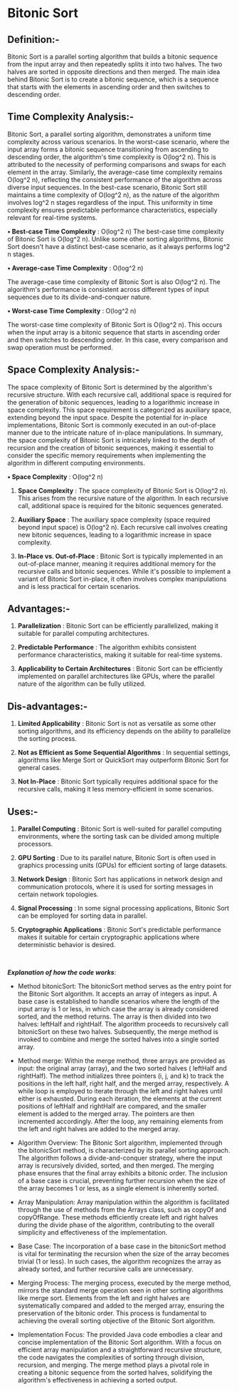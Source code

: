 # Bitonic Sort

<h2>Definition:-</h2>

Bitonic Sort is a parallel sorting algorithm that builds a bitonic sequence from the input array and then repeatedly
splits it into two halves. The two halves are sorted in opposite directions and then merged. The main idea behind
Bitonic Sort is to create a bitonic sequence, which is a sequence that starts with the elements in ascending order and
then switches to descending order.

<h2>Time Complexity Analysis:-</h2>

Bitonic Sort, a parallel sorting algorithm, demonstrates a uniform time complexity across various scenarios. In the
worst-case scenario, where the input array forms a bitonic sequence transitioning from ascending to descending order,
the algorithm's time complexity is O(log^2 n). This is attributed to the necessity of performing comparisons and swaps
for each element in the array. Similarly,
the average-case time complexity remains O(log^2 n), reflecting the consistent performance of the algorithm across
diverse input sequences. In the best-case scenario,
Bitonic Sort still maintains a time complexity of O(log^2 n), as the nature of the algorithm involves
log^2 n stages regardless of the input. This uniformity in time complexity ensures predictable performance
characteristics,
especially relevant for real-time systems.

**• Best-case Time Complexity** : O(log^2 n)
The best-case time complexity of Bitonic Sort is O(log^2 n). Unlike some other sorting algorithms, Bitonic Sort doesn't
have a distinct best-case scenario, as it always performs log^2 n stages.

**• Average-case Time Complexity** : O(log^2 n)

The average-case time complexity of Bitonic Sort is also O(log^2 n). The algorithm's performance is consistent across
different types of input sequences due to its divide-and-conquer
nature.

**• Worst-case Time Complexity** : O(log^2 n)

The worst-case time complexity of Bitonic Sort is O(log^2 n). This occurs when the input array is a bitonic sequence
that starts in ascending order and then switches to descending
order. In this case, every comparison and swap operation must be performed.

<h2>Space Complexity Analysis:-</h2>

The space complexity of Bitonic Sort is determined by the algorithm's recursive structure. With each recursive call,
additional space is required for the
generation of bitonic sequences, leading to a logarithmic increase in space complexity. This space requirement is
categorized as auxiliary space, extending beyond the input space. Despite the potential for in-place implementations,
Bitonic Sort is commonly executed in an out-of-place manner due to the intricate nature of in-place manipulations. In
summary, the space complexity of Bitonic Sort is intricately linked to the depth of recursion and the creation of
bitonic sequences, making it essential to consider the specific memory requirements when implementing the algorithm in
different computing environments.

**• Space Complexity** : O(log^2 n)

1) **Space Complexity** : The space complexity of Bitonic Sort is O(log^2 n). This arises from the recursive nature of
   the algorithm. In each recursive call, additional space is required for the
   bitonic sequences generated.

2) **Auxiliary Space** : The auxiliary space complexity (space required beyond input space) is O(log^2 n). Each
   recursive call involves creating new bitonic sequences, leading to a logarithmic increase in space complexity.

3) **In-Place vs. Out-of-Place** : Bitonic Sort is typically implemented in an out-of-place manner, meaning it requires
   additional memory for the recursive calls and bitonic sequences. While it's possible to implement a variant of
   Bitonic Sort in-place, it often involves complex manipulations and is
   less practical for certain scenarios.

<h2>Advantages:-</h2>

1) **Parallelization** : Bitonic Sort can be efficiently parallelized, making it suitable for parallel computing
   architectures.

2) **Predictable Performance** : The algorithm exhibits consistent performance characteristics, making it suitable for
   real-time systems.

3) **Applicability to Certain Architectures** : Bitonic Sort can be efficiently implemented on parallel architectures
   like GPUs, where the parallel nature of the algorithm can be fully utilized.

<h2>Dis-advantages:-</h2>

1) **Limited Applicability** : Bitonic Sort is not as versatile as some other sorting algorithms, and its efficiency
   depends on the ability to parallelize the sorting process.

2) **Not as Efficient as Some Sequential Algorithms** : In sequential settings, algorithms like Merge Sort or QuickSort
   may outperform Bitonic Sort for general cases.

3) **Not In-Place** : Bitonic Sort typically requires additional space for the recursive calls, making it less
   memory-efficient in some scenarios.

<h2>Uses:-</h2>

1) **Parallel Computing** : Bitonic Sort is well-suited for parallel computing environments, where the sorting task can
   be divided among multiple processors.

2) **GPU Sorting** : Due to its parallel nature, Bitonic Sort is often used in graphics processing units (GPUs) for
   efficient sorting of large datasets.

3) **Network Design** : Bitonic Sort has applications in network design and communication protocols, where it is used
   for sorting messages in certain network topologies.

4) **Signal Processing** : In some signal processing applications, Bitonic Sort can be employed for sorting data in
   parallel.

5) **Cryptographic Applications** : Bitonic Sort's predictable performance makes it suitable for certain cryptographic
   applications where deterministic behavior is desired.

<br>

***Explanation of how the code works***:

- Method bitonicSort:
  The bitonicSort method serves as the entry point for the Bitonic Sort algorithm. It accepts an array of integers as
  input. A base case is established to handle scenarios where the length of the input array is 1 or less, in which case
  the array is already considered sorted, and the method returns. The array is then divided into two halves: leftHalf
  and
  rightHalf. The algorithm proceeds to recursively call bitonicSort on these two halves. Subsequently, the merge method
  is
  invoked to combine and merge the sorted halves into a single sorted array.


- Method merge:
  Within the merge method, three arrays are provided as input: the original array (array), and the two sorted halves (
  leftHalf and rightHalf). The method initializes three pointers (i, j, and k) to track the positions in the left half,
  right half, and the merged array, respectively. A while loop is employed to iterate through the left and right halves
  until either is exhausted. During each iteration, the elements at the current positions of leftHalf and rightHalf are
  compared, and the smaller element is added to the merged array. The pointers are then incremented accordingly. After
  the
  loop, any remaining elements from the left and right halves are added to the merged array.


- Algorithm Overview:
  The Bitonic Sort algorithm, implemented through the bitonicSort method, is characterized by its parallel sorting
  approach. The algorithm follows a divide-and-conquer strategy, where the input array is recursively divided, sorted,
  and
  then merged. The merging phase ensures that the final array exhibits a bitonic order. The inclusion of a base case is
  crucial, preventing further recursion when the size of the array becomes 1 or less, as a single element is inherently
  sorted.


- Array Manipulation:
  Array manipulation within the algorithm is facilitated through the use of methods from the Arrays class, such as
  copyOf
  and copyOfRange. These methods efficiently create left and right halves during the divide phase of the algorithm,
  contributing to the overall simplicity and effectiveness of the implementation.


- Base Case:
  The incorporation of a base case in the bitonicSort method is vital for terminating the recursion when the size of the
  array becomes trivial (1 or less). In such cases, the algorithm recognizes the array as already sorted, and further
  recursive calls are unnecessary.


- Merging Process:
  The merging process, executed by the merge method, mirrors the standard merge operation seen in other sorting
  algorithms
  like merge sort. Elements from the left and right halves are systematically compared and added to the merged array,
  ensuring the preservation of the bitonic order. This process is fundamental to achieving the overall sorting objective
  of the Bitonic Sort algorithm.


- Implementation Focus:
  The provided Java code embodies a clear and concise implementation of the Bitonic Sort algorithm. With a focus on
  efficient array manipulation and a straightforward recursive structure, the code navigates the complexities of sorting
  through division, recursion, and merging. The merge method plays a pivotal role in creating a bitonic sequence from
  the
  sorted halves, solidifying the algorithm's effectiveness in achieving a sorted output.